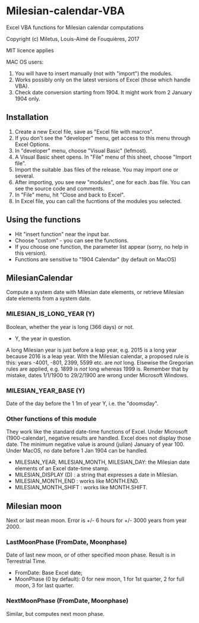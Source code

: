 # Milesian-calendar-VBA
Excel VBA functions for Milesian calendar computations

Copyright (c) Miletus, Louis-Aimé de Fouquières, 2017

MIT licence applies

MAC OS users: 
1. You will have to insert manually (not with "import") the modules.
1. Works possibly only on the latest versions of Excel (those which handle VBA).
1. Check date conversion starting from 1904. It might work from 2 January 1904 only.

## Installation
1. Create a new Excel file, save as "Excel file with macros".
1. If you don't see the "developer" menu, get access to this menu through Excel Options.
1. In "developer" menu, choose "Visual Basic" (lefmost).
1. A Visual Basic sheet opens. In "File" menu of this sheet, choose "Import file".
1. Import the suitable .bas files of the release. You may import one or several.
1. After importing, you see new "modules", one for each .bas file. You can see the source code and comments.
1. In "File" menu, hit "Close and back to Excel".
1. In Excel file, you can call the fucntions of the modules you selected.

## Using the functions
* Hit "insert function" near the input bar.
* Choose "custom" - you can see the functions.
* If you choose one function, the parameter list appear (sorry, no help in this version).
* Functions are sensitive to "1904 Calendar" (by default on MacOS)

## MilesianCalendar
Compute a system date with Milesian date elements, or retrieve Milesian date elements from a system date.
### MILESIAN_IS_LONG_YEAR (Y)
Boolean, whether the year is long (366 days) or not. 
* Y, the year in question.

A long Milesian year is just before a leap year, e.g. 2015 is a long year because 2016 is a leap year. 
With the Milesian calendar, a proposed rule is this:
years -4001, -801, 2399, 5599 etc. are *not* long. Elsewise the Gregorian rules are applied, 
e.g. 1899 is *not* long whereas 1999 is.
Remember that by mistake, dates 1/1/1900 to 29/2/1900 are wrong under Microsoft Windows.

### MILESIAN_YEAR_BASE (Y) 
Date of the day before the 1 1m of year Y, i.e. the "doomsday".

### Other functions of this module 
They work like the standard date-time functions of Excel. 
Under Microsoft (1900-calendar), negative results are handled. Excel does not display those date.
The minimum negative value is around (julian) January of year 100. 
Under MacOS, no date before 1 Jan 1904 can be handled.

* MILESIAN_YEAR, MILESIAN_MONTH, MILESIAN_DAY: the Milesian date elements of an Excel date-time stamp.
* MILESIAN_DISPLAY (D) : a string that expresses a date in Milesian.
* MILESIAN_MONTH_END : works like MONTH.END.
* MILESIAN_MONTH_SHIFT : works like MONTH.SHIFT.

## Milesian moon
Next or last mean moon. Error is +/- 6 hours for +/- 3000 years from year 2000.
### LastMoonPhase (FromDate, Moonphase)
Date of last new moon, or of other specified moon phase. Result is in Terrestrial Time.
* FromDate: Base Excel date;
* MoonPhase (0 by default): 0 for new moon, 1 for 1st quarter, 2 for full moon, 3 for last quarter.
### NextMoonPhase (FromDate, Moonphase)
Similar, but computes next moon phase.




